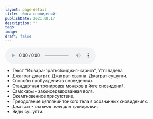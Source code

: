 ```yaml
---
layout: page-detail
title: "Йога сновидений"
publishDate: 2021.08.17
description: ""
tags:
image:
draft: false
---
```


<audio title="2021.08.17 - Йога сновидений.mp3" src="https://filer-api.advayta.org/v1.0/public/files/72938" controls=""></audio>

* Текст "Ишвара-пратьябхиджня-карика", Утпаладева.
* Джаграт-джаграт. Джаграт-свапна. Джаграт-сушупти.
* Способы пробуждения в сновидениях.
* Стандартная тренировка монахов в йоге сновидений.
* Самскары - законсервированная воля.
* Ежемгновенное присутствие.
* Преодоление цепляний тонкого тела в осознанных сновидениях.
* Джаграт - главное поле для тренировки.
* Виды сушупти.

  

